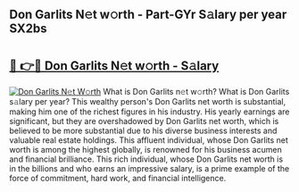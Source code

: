 ## Don Garlits N𝚎t w𝚘rth - Part-GYr S𝚊lary per year SX2bs

# <h2><a href="http://gc2m71q.nevu.top/?p=Don+Garlits">🔗 👉🔴 Don Garlits N𝚎t w𝚘rth - S𝚊lary</a></h2>

[![Don Garlits N𝚎t W𝚘rth](https://i.imgur.com/Oavwk0R.jpeg)](http://gc2m71q.nevu.top/?p=Don+Garlits)
What is Don Garlits n𝚎t w𝚘rth? What is Don Garlits s𝚊lary per year?
This wealthy person's Don Garlits net worth is substantial, making him one of the richest figures in his industry. His yearly earnings are significant, but they are overshadowed by Don Garlits net worth, which is believed to be more substantial due to his diverse business interests and valuable real estate holdings. This affluent individual, whose Don Garlits net worth is among the highest globally, is renowned for his business acumen and financial brilliance. This rich individual, whose Don Garlits net worth is in the billions and who earns an impressive salary, is a prime example of the force of commitment, hard work, and financial intelligence.
